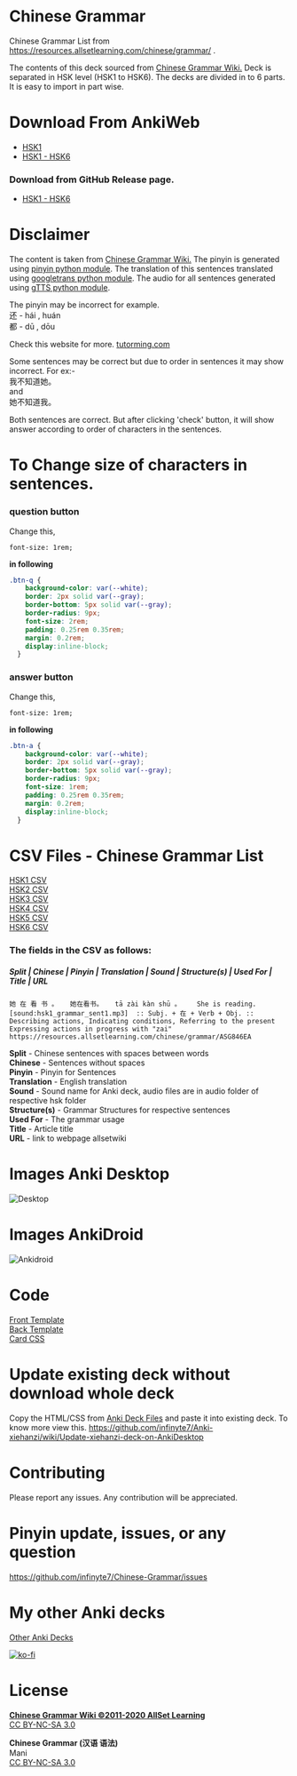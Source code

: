 # Chinese Grammar
 Chinese Grammar List from https://resources.allsetlearning.com/chinese/grammar/  . 

The contents of this deck sourced from <a href="https://resources.allsetlearning.com/chinese/grammar/">Chinese Grammar Wiki.</a>
Deck is separated in HSK level (HSK1 to HSK6).
The decks are divided in to 6 parts. It is easy to import in part wise.

# Download From AnkiWeb
- [HSK1](https://ankiweb.net/shared/info/551486109)
- [HSK1 - HSK6](https://ankiweb.net/shared/info/1003242128)

### Download from GitHub Release page.
- [HSK1 - HSK6](https://github.com/infinyte7/Chinese-Grammar/releases)

# Disclaimer
The content is taken from  <a href="https://resources.allsetlearning.com/chinese/grammar/">Chinese Grammar Wiki.</a> The pinyin is generated using <a href="https://pypi.org/project/pinyin/">pinyin python module</a>. The translation of this sentences translated using <a href="https://pypi.org/project/googletrans/">googletrans python module</a>. The audio for all sentences generated using <a href="https://pypi.org/project/gTTS/">gTTS python module</a>.

The pinyin may be incorrect for example.
<br>还 - hái , huán
<br>都 - dū , dōu

Check this website for more. <a href="http://blog.tutorming.com/mandarin-chinese-learning-tips/chinese-characters-with-various-pronunciations">tutorming.com</a>

Some sentences may be correct but due to order in sentences it may show incorrect. For ex:-
<br>我不知道她。
<br>and
<br>她不知道我。

Both sentences are correct. But after clicking 'check' button, it will show answer according to order of characters in the sentences.

# To Change size of characters in sentences.
### question button
Change this,
```
font-size: 1rem;
```
<b>in following</b>
```css
.btn-q {
    background-color: var(--white);
    border: 2px solid var(--gray);
    border-bottom: 5px solid var(--gray);
    border-radius: 9px;
    font-size: 2rem;
    padding: 0.25rem 0.35rem;
    margin: 0.2rem;
    display:inline-block;
  }
```

### answer button
Change this,
```
font-size: 1rem;
```
<b>in following</b>
```css
.btn-a {
    background-color: var(--white);
    border: 2px solid var(--gray);
    border-bottom: 5px solid var(--gray);
    border-radius: 9px;
    font-size: 1rem;
    padding: 0.25rem 0.35rem;
    margin: 0.2rem;
    display:inline-block;
  }
```


# CSV Files - Chinese Grammar List
[HSK1 CSV](https://github.com/infinyte7/Chinese-Grammar/blob/master/CSV%20Files%20HSK1%20-%20HSK6/hsk1.csv)
<br>[HSK2 CSV](https://github.com/infinyte7/Chinese-Grammar/blob/master/CSV%20Files%20HSK1%20-%20HSK6/hsk2.csv)
<br>[HSK3 CSV](https://github.com/infinyte7/Chinese-Grammar/blob/master/CSV%20Files%20HSK1%20-%20HSK6/hsk3.csv)
<br>[HSK4 CSV](https://github.com/infinyte7/Chinese-Grammar/blob/master/CSV%20Files%20HSK1%20-%20HSK6/hsk4.csv)
<br>[HSK5 CSV](https://github.com/infinyte7/Chinese-Grammar/blob/master/CSV%20Files%20HSK1%20-%20HSK6/hsk5.csv)
<br>[HSK6 CSV](https://github.com/infinyte7/Chinese-Grammar/blob/master/CSV%20Files%20HSK1%20-%20HSK6/hsk6.csv)

### The fields in the CSV as follows:

##### Split | Chinese | Pinyin | Translation | Sound | Structure(s) | Used For | Title | URL

```
她 在 看 书 。	她在看书。	tā zài kàn shū 。	She is reading.	[sound:hsk1_grammar_sent1.mp3]	:: Subj. + 在 + Verb + Obj. ::	Describing actions, Indicating conditions, Referring to the present	Expressing actions in progress with "zai"	https://resources.allsetlearning.com/chinese/grammar/ASG846EA
```

<b>Split</b> - Chinese sentences with spaces between words
<br><b>Chinese</b> - Sentences without spaces
<br><b>Pinyin</b> - Pinyin for Sentences
<br><b>Translation</b> - English translation
<br><b>Sound</b> - Sound name for Anki deck, audio files are in audio folder of respective hsk folder
<br><b>Structure(s)</b> - Grammar Structures for respective sentences 
<br><b>Used For</b> - The grammar usage
<br><b>Title</b> - Article title 
<br><b>URL</b> - link to webpage allsetwiki

# Images Anki Desktop
![Desktop](https://github.com/infinyte7/Chinese-Grammar/blob/master/Images/anki_desktop.png)

# Images AnkiDroid
![Ankidroid](https://github.com/infinyte7/Chinese-Grammar/blob/master/Images/anki_mobile.png)


# Code
[Front Template](https://github.com/infinyte7/Chinese-Grammar/blob/master/Anki%20Deck/front_card.html)
<br>[Back Template](https://github.com/infinyte7/Chinese-Grammar/blob/master/Anki%20Deck/back_card.html)
<br>[Card CSS](https://github.com/infinyte7/Chinese-Grammar/blob/master/Anki%20Deck/card.css)

# Update existing deck without download whole deck
Copy the HTML/CSS from [Anki Deck Files](https://github.com/infinyte7/Chinese-Grammar/tree/master/Anki%20Deck) and paste it into existing deck.
To know more view this.
https://github.com/infinyte7/Anki-xiehanzi/wiki/Update-xiehanzi-deck-on-AnkiDesktop

# Contributing
Please report any issues.
Any contribution will be appreciated.

# Pinyin update, issues, or any question
https://github.com/infinyte7/Chinese-Grammar/issues

# My other Anki decks
[Other Anki Decks](https://ankiweb.net/shared/byauthor/119943820)

[![ko-fi](https://www.ko-fi.com/img/githubbutton_sm.svg)](https://ko-fi.com/L3L820U7D)

# License
<b>[Chinese Grammar Wiki ©2011-2020 AllSet Learning](https://resources.allsetlearning.com/chinese/grammar/Chinese%20Grammar%20Wiki:Copyrights)</b>
<br>[CC BY-NC-SA 3.0](https://creativecommons.org/licenses/by-nc-sa/3.0/)

<b>Chinese Grammar (汉语 语法)</b>
<br>Mani
<br>[CC BY-NC-SA 3.0](https://creativecommons.org/licenses/by-nc-sa/3.0/)
